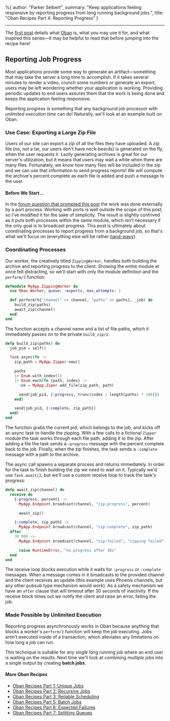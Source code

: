 %{
  author: "Parker Selbert",
  summary: "Keep applications feeling responsive by reporting progress from long running background jobs.",
  title: "Oban Recipes Part 4: Reporting Progress"
}

---

The [first post][part1] details what [Oban][oban] is, what you may use it for, and what inspired this series—it may be helpful to read that before jumping into the recipe here!

## Reporting Job Progress

Most applications provide some way to generate an artifact—something that may take the server a long time to accomplish.
If it takes several minutes to render a video, crunch some numbers or generate an export, users may be left wondering whether your application is working.
Providing periodic updates to end users assures them that the work is being done and keeps the application feeling responsive.

Reporting progress is something that any background job processor with _unlimited execution time_ can do!
Naturally, we'll look at an example built on Oban.

### Use Case: Exporting a Large Zip File

Users of our site can export a zip of all the files they have uploaded.
A _zip_ file (no, not a tar, our users don't have neck-beards) is generated on the fly, when the user requests it.
Lazily generating archives is great for our server's utilization, but it means that users may wait a while when there are many files.
Fortunately, we know how many files will be included in the zip and we can use that information to send progress reports!
We will compute the archive's percent complete as each file is added and push a message to the user.

#### Before We Start...

In the [forum question that prompted this post][post] the work was done externally by a port process.
Working with ports is well outside the scope of this post, so I've modified it for the sake of simplicity.
The result is slightly contrived as it puts both processes within the same module, which isn't necessary if the only goal is to broadcast progress.
This post is ultimately about coordinating processes to report progress from a background job, so that's what we'll focus on (everything else will be rather [hand-wavy][wavy]).

### Coordinating Processes

Our worker, the creatively titled `ZippingWorker`, handles both building the archive and reporting progress to the client.
Showing the entire module at once felt distracting, so we'll start with only the module definition and the `perform/2` function:

```elixir
defmodule MyApp.ZippingWorker do
  use Oban.Worker, queue: :exports, max_attempts: 1

  def perform(%{"channel" => channel, "paths" => paths}, _job) do
    build_zip(paths)
    await_zip(channel)
  end
end
```

The function accepts a channel name and a list of file paths, which it immediately passes on to the private `build_zip/1`:

```elixir
defp build_zip(paths) do
  job_pid = self()

  Task.async(fn ->
    zip_path = MyApp.Zipper.new()

    paths
    |> Enum.with_index(1)
    |> Enum.each(fn {path, index} ->
      :ok = MyApp.Ziper.add_file(zip_path, path)

      send(job_pid, {:progress, trunc(index / length(paths) * 100)})
    end)

    send(job_pid, {:complete, zip_path})
  end)
end
```

The function grabs the current pid, which belongs to the job, and kicks off an async task to handle the zipping.
With a few calls to a fictional `Zipper` module the task works through each file path, adding it to the zip.
After adding a file the task sends a `:progress` message with the percent complete back to the job.
Finally, when the zip finishes, the task sends a `:complete` message with a path to the archive.

The async call spawns a separate process and returns immediately.
In order for the task to finish building the zip we need to wait on it.
Typically we'd use `Task.await/2`, but we'll use a custom receive loop to track the task's progress:


```elixir
defp await_zip(channel) do
  receive do
    {:progress, percent} ->
      MyApp.Endpoint.broadcast(channel, "zip:progress", percent)

      await_zip()

    {:complete, zip_path} ->
      MyApp.Endpoint.broadcast(channel, "zip:complete", zip_path)
  after
    30_000 ->
      MyApp.Endpoint.broadcast(channel, "zip:failed", "zipping failed")

      raise RuntimeError, "no progress after 30s"
  end
end
```

The receive loop blocks execution while it waits for `:progress` or `:complete` messages.
When a message comes in it broadcasts to the provided channel and the client receives an update (this example uses Phoenix channels, but any other pubsub type mechanism would work).
As a safety mechanism we have an `after` clause that will timeout after 30 seconds of inactivity.
If the receive block times out we notify the client and raise an error, failing the job.

### Made Possible by Unlimited Execution

Reporting progress asynchronously works in Oban because anything that blocks a worker's `perform/2` function will keep the job executing.
Jobs aren't executed inside of a transaction, which alleviates any limitations on how long a job can run.

This technique is suitable for any _single_ long running job where an end user is waiting on the results.
Next time we'll look at combining _multiple_ jobs into a single output by creating **batch jobs**.

#### More Oban Recipes

* [Oban Recipes Part 1: Unique Jobs][part1]
* [Oban Recipes Part 2: Recursive Jobs][part2]
* [Oban Recipes Part 3: Reliable Scheduling][part3]
* [Oban Recipes Part 5: Batch Jobs][part5]
* [Oban Recipes Part 6: Expected Failures][part6]
* [Oban Recipes Part 7: Splitting Queues][part7]

[oban]: https://github.com/sorentwo/oban
[post]: https://elixirforum.com/t/oban-reliable-and-observable-job-processing/22449/52?u=sorentwo
[chan]: https://hexdocs.pm/phoenix/channels.html#content
[wavy]: https://www.quora.com/When-someone-says-this-explanation-was-hand-wavy-what-does-that-mean
[endp]: https://hexdocs.pm/phoenix/endpoint.html#content
[part1]: /2019/07/18/oban-recipes-part-1-unique-jobs.html
[part2]: /2019/07/22/oban-recipes-part-2-recursive-jobs.html
[part3]: /2019/08/02/oban-recipes-part-3-reliable-scheduling.html
[part5]: /2019/09/17/oban-recipes-part-5-batch-jobs.html
[part6]: /2019/10/17/oban-recipes-part-6-expected-failures.html
[part7]: /2019/11/05/oban-recipes-part-7-splitting-queues.html
